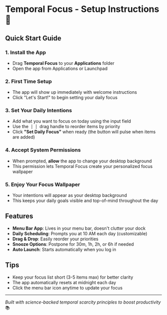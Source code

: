 # Temporal Focus - Setup Instructions 🎯

## Quick Start Guide

### 1. **Install the App**
- Drag **Temporal Focus** to your **Applications** folder
- Open the app from Applications or Launchpad

### 2. **First Time Setup**
- The app will show up immediately with welcome instructions
- Click "Let's Start!" to begin setting your daily focus

### 3. **Set Your Daily Intentions**
- Add what you want to focus on today using the input field
- Use the **⋮⋮** drag handle to reorder items by priority
- Click **"Set Daily Focus"** when ready (the button will pulse when items are added)

### 4. **Accept System Permissions**
- When prompted, **allow** the app to change your desktop background
- This permission lets Temporal Focus create your personalized focus wallpaper

### 5. **Enjoy Your Focus Wallpaper**
- Your intentions will appear as your desktop background
- This keeps your daily goals visible and top-of-mind throughout the day

## Features
- **Menu Bar App**: Lives in your menu bar, doesn't clutter your dock
- **Daily Scheduling**: Prompts you at 10 AM each day (customizable)
- **Drag & Drop**: Easily reorder your priorities
- **Snooze Options**: Postpone for 30m, 1h, 2h, or 6h if needed
- **Auto Launch**: Starts automatically when you log in

## Tips
- Keep your focus list short (3-5 items max) for better clarity
- The app automatically resets at midnight each day
- Click the menu bar icon anytime to update your focus

---

*Built with science-backed temporal scarcity principles to boost productivity* 📚 